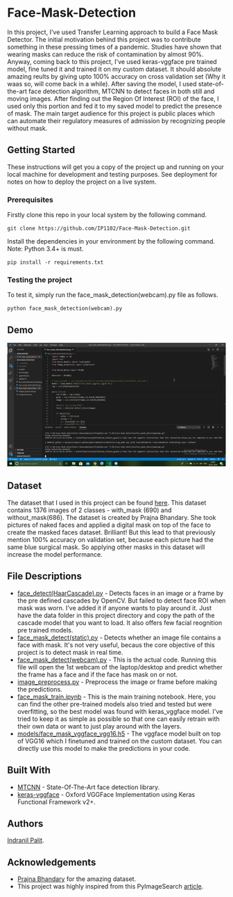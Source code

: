 # Face-Mask-Detection

In this project, I've used Transfer Learning approach to build a Face Mask Detector. The initial motivation behind this project was to contribute something in these pressing times of a pandemic. Studies have shown that wearing masks can reduce the risk of contamination by almost 90%. Anyway, coming back to this project, I've used keras-vggface pre trained model, fine tuned it and trained it on my custom dataset. It should absolute amazing reults by giving upto 100% accuracy on cross validation set (Why it waas so, will come back in a while). After saving the model, I used state-of-the-art face detection algorithm, MTCNN to detect faces in both still and moving images. After finding out the Region Of Interest (ROI) of the face, I used only this portion and fed it to my saved model to predict the presence of mask. The main target audience for this project is public places which can automate their regulatory measures of admission by recognizing people without mask.

## Getting Started

These instructions will get you a copy of the project up and running on your local machine for development and testing purposes. See deployment for notes on how to deploy the project on a live system.

### Prerequisites

Firstly clone this repo in your local system by the following command.
```
git clone https://github.com/IP1102/Face-Mask-Detection.git
```
Install the dependencies in your environment by the following command. Note: Python 3.4+ is must.
```
pip install -r requirements.txt
```

### Testing the project
To test it, simply run the face_mask_detection(webcam).py file as follows.
```
python face_mask_detection(webcam).py
```

## Demo
![Face Mask Detector Demo](demo/demo.gif)
## Dataset
The dataset that I used in this project can be found [here](https://app.monstercampaigns.com/c/tortsem7qkvyuxc4cyfi). This dataset contains 1376 images of 2 classes - with_mask (690) and without_mask(686). The dataset is created by Prajna Bhandary. She took pictures of naked faces and applied a digital mask on top of the face to create the masked faces dataset. Brilliant! But this lead to that previously mention 100% accuracy on validation set, because each picture had the same blue surgical mask. So applying other masks in this dataset will increase the model performance. 

## File Descriptions
* [face_detect(HaarCascade).py](https://github.com/IP1102/Face-Mask-Detection/blob/master/face_detect(HaarCascade).py) - Detects faces in an image or a frame by the pre defined cascades by OpenCV. But failed to detect face ROI when mask was worn. I've added it if anyone wants to play around it. Just have the data folder in this project directory and copy the path of the cascade model that you want to load. It also offers few facial reognition pre trained models. 
* [face_mask_detect(static).py](https://github.com/IP1102/Face-Mask-Detection/blob/master/face_mask_detect(static).py) - Detects whether an image file contains a face with mask. It's not very useful, becaus the core objective of this project is to detect mask in real time. 
* [face_mask_detect(webcam).py](https://github.com/IP1102/Face-Mask-Detection/blob/master/face_mask_detect(webcam).py) - This is the actual code. Running this file will open the 1st webcam of the laptop/desktop and predict whether the frame has a face and if the face has mask on or not. 
* [image_preprocess.py](https://github.com/IP1102/Face-Mask-Detection/blob/master/image_preprocess.py) - Preprocess the image or frame before making the predictions.
* [face_mask_train.ipynb](https://github.com/IP1102/Face-Mask-Detection/blob/master/face_mask_train.ipynb) - This is the main training notebook. Here, you can find the other pre-trained models also tried and tested but were overfitting, so the best model was found with keras_vggface model. I've tried to keep it as simple as possible so that one can easily retrain with their own data or want to just play around with the layers. 
* [models/face_mask_vggface_vgg16.h5](https://github.com/IP1102/Face-Mask-Detection/blob/master/models/face_mask_vgg16.h5) - The vggface model built on top of VGG16 which I finetuned and trained on the custom dataset. You can directly use this model to make the predictions in your code. 

## Built With 
* [MTCNN](https://github.com/ipazc/mtcnn) - State-Of-The-Art face detection library. 
* [keras-vggface](https://github.com/rcmalli/keras-vggface) - Oxford VGGFace Implementation using Keras Functional Framework v2+.

## Authors 
[Indranil Palit](https://github.com/IP1102).

## Acknowledgements
* [Prajna Bhandary](https://www.linkedin.com/feed/update/urn%3Ali%3Aactivity%3A6655711815361761280/) for the amazing dataset.
* This project was highly inspired from this PyImageSearch [article](https://www.pyimagesearch.com/2020/05/04/covid-19-face-mask-detector-with-opencv-keras-tensorflow-and-deep-learning/).
